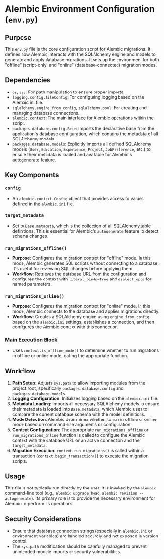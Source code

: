 # Alembic Environment Configuration (`env.py`)

## Purpose
This `env.py` file is the core configuration script for Alembic migrations. It defines how Alembic interacts with the SQLAlchemy engine and models to generate and apply database migrations. It sets up the environment for both "offline" (script-only) and "online" (database-connected) migration modes.

## Dependencies
- `os`, `sys`: For path manipulation to ensure proper imports.
- `logging.config.fileConfig`: For configuring logging based on the Alembic ini file.
- `sqlalchemy.engine_from_config`, `sqlalchemy.pool`: For creating and managing database connections.
- `alembic.context`: The main interface for Alembic operations within the script.
- `packages.database.config.Base`: Imports the declarative base from the application's database configuration, which contains the metadata of all SQLAlchemy models.
- `packages.database.models`: Explicitly imports all defined SQLAlchemy models (`User`, `Education`, `Experience`, `Project`, `JobPreference`, etc.) to ensure their metadata is loaded and available for Alembic's autogenerate feature.

## Key Components

### `config`
- An `alembic.context.Config` object that provides access to values defined in the `alembic.ini` file.

### `target_metadata`
- Set to `Base.metadata`, which is the collection of all SQLAlchemy table definitions. This is essential for Alembic's `autogenerate` feature to detect schema changes.

### `run_migrations_offline()`
- **Purpose**: Configures the migration context for "offline" mode. In this mode, Alembic generates SQL scripts without connecting to a database. It's useful for reviewing SQL changes before applying them.
- **Workflow**: Retrieves the database URL from the configuration and configures the context with `literal_binds=True` and `dialect_opts` for named parameters.

### `run_migrations_online()`
- **Purpose**: Configures the migration context for "online" mode. In this mode, Alembic connects to the database and applies migrations directly.
- **Workflow**: Creates a SQLAlchemy engine using `engine_from_config` based on the `alembic.ini` settings, establishes a connection, and then configures the Alembic context with this connection.

### Main Execution Block
- Uses `context.is_offline_mode()` to determine whether to run migrations in offline or online mode, calling the appropriate function.

## Workflow
1. **Path Setup**: Adjusts `sys.path` to allow importing modules from the project root, specifically `packages.database.config` and `packages.database.models`.
2. **Logging Configuration**: Initializes logging based on the `alembic.ini` file.
3. **Metadata Loading**: Imports all necessary SQLAlchemy models to ensure their metadata is loaded into `Base.metadata`, which Alembic uses to compare the current database schema with the model definitions.
4. **Mode Detection**: Alembic determines whether to run in offline or online mode based on command-line arguments or configuration.
5. **Context Configuration**: The appropriate `run_migrations_offline` or `run_migrations_online` function is called to configure the Alembic context with the database URL or an active connection and the `target_metadata`.
6. **Migration Execution**: `context.run_migrations()` is called within a transaction (`context.begin_transaction()`) to execute the migration scripts.

## Usage
This file is not typically run directly by the user. It is invoked by the `alembic` command-line tool (e.g., `alembic upgrade head`, `alembic revision --autogenerate`). Its primary role is to provide the necessary environment for Alembic to perform its operations.

## Security Considerations
- Ensure that database connection strings (especially in `alembic.ini` or environment variables) are handled securely and not exposed in version control.
- The `sys.path` modification should be carefully managed to prevent unintended module imports or security vulnerabilities.